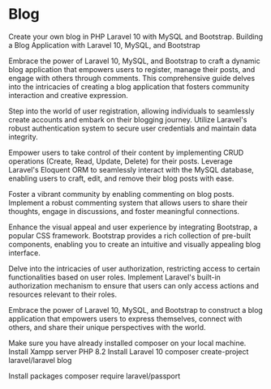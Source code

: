 # Blog
Create your own blog in PHP Laravel 10 with MySQL and Bootstrap. 
Building a Blog Application with Laravel 10, MySQL, and Bootstrap

Embrace the power of Laravel 10, MySQL, and Bootstrap to craft a dynamic blog application that empowers users to register, manage their posts, and engage with others through comments. This comprehensive guide delves into the intricacies of creating a blog application that fosters community interaction and creative expression.

Step into the world of user registration, allowing individuals to seamlessly create accounts and embark on their blogging journey. Utilize Laravel's robust authentication system to secure user credentials and maintain data integrity.

Empower users to take control of their content by implementing CRUD operations (Create, Read, Update, Delete) for their posts. Leverage Laravel's Eloquent ORM to seamlessly interact with the MySQL database, enabling users to craft, edit, and remove their blog posts with ease.

Foster a vibrant community by enabling commenting on blog posts. Implement a robust commenting system that allows users to share their thoughts, engage in discussions, and foster meaningful connections.

Enhance the visual appeal and user experience by integrating Bootstrap, a popular CSS framework. Bootstrap provides a rich collection of pre-built components, enabling you to create an intuitive and visually appealing blog interface.

Delve into the intricacies of user authorization, restricting access to certain functionalities based on user roles. Implement Laravel's built-in authorization mechanism to ensure that users can only access actions and resources relevant to their roles.

Embrace the power of Laravel 10, MySQL, and Bootstrap to construct a blog application that empowers users to express themselves, connect with others, and share their unique perspectives with the world.

Make sure you have already installed composer on your local machine.
Install Xampp server PHP 8.2
Install Laravel 10
composer create-project laravel/laravel blog

Install packages
composer require laravel/passport
